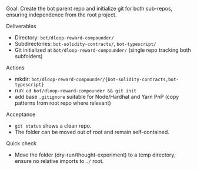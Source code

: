 Goal: Create the bot parent repo and initialize git for both sub-repos, ensuring independence from the root project.

Deliverables
- Directory: `bot/dloop-reward-compounder/`
- Subdirectories: `bot-solidity-contracts/`, `bot-typescript/`
- Git initialized at `bot/dloop-reward-compounder/` (single repo tracking both subfolders)

Actions
- mkdir: `bot/dloop-reward-compounder/{bot-solidity-contracts,bot-typescript}`
- run: `cd bot/dloop-reward-compounder && git init`
- add base `.gitignore` suitable for Node/Hardhat and Yarn PnP (copy patterns from root repo where relevant)

Acceptance
- `git status` shows a clean repo.
- The folder can be moved out of root and remain self-contained.

Quick check
- Move the folder (dry-run/thought-experiment) to a temp directory; ensure no relative imports to `./` root.
